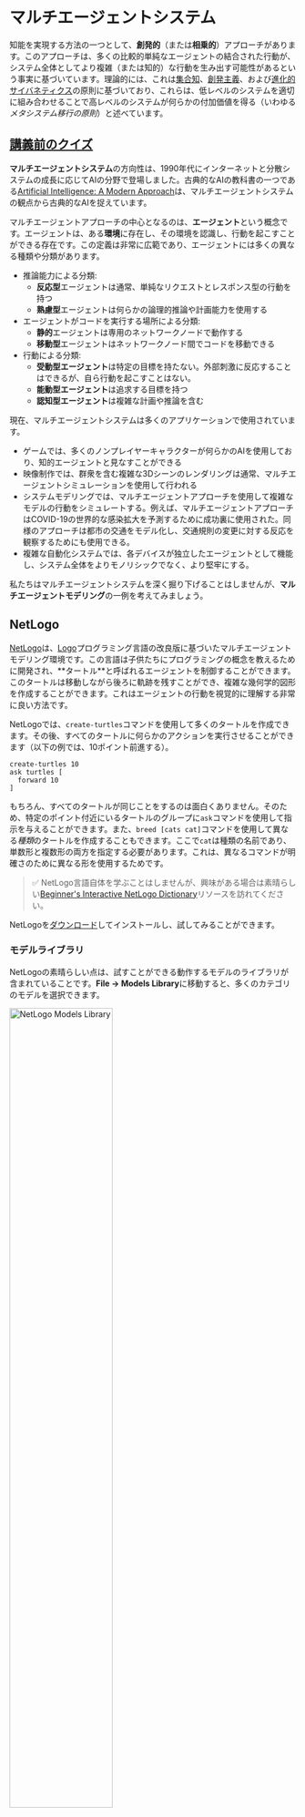 <!--
CO_OP_TRANSLATOR_METADATA:
{
  "original_hash": "1ddf651d7681b4449f9d09ea3b17911e",
  "translation_date": "2025-08-24T21:12:56+00:00",
  "source_file": "lessons/6-Other/23-MultiagentSystems/README.md",
  "language_code": "ja"
}
-->
# マルチエージェントシステム

知能を実現する方法の一つとして、**創発的**（または**相乗的**）アプローチがあります。このアプローチは、多くの比較的単純なエージェントの結合された行動が、システム全体としてより複雑（または知的）な行動を生み出す可能性があるという事実に基づいています。理論的には、これは[集合知](https://en.wikipedia.org/wiki/Collective_intelligence)、[創発主義](https://en.wikipedia.org/wiki/Global_brain)、および[進化的サイバネティクス](https://en.wikipedia.org/wiki/Global_brain)の原則に基づいており、これらは、低レベルのシステムを適切に組み合わせることで高レベルのシステムが何らかの付加価値を得る（いわゆる*メタシステム移行の原則*）と述べています。

## [講義前のクイズ](https://ff-quizzes.netlify.app/en/ai/quiz/45)

**マルチエージェントシステム**の方向性は、1990年代にインターネットと分散システムの成長に応じてAIの分野で登場しました。古典的なAIの教科書の一つである[Artificial Intelligence: A Modern Approach](https://en.wikipedia.org/wiki/Artificial_Intelligence:_A_Modern_Approach)は、マルチエージェントシステムの観点から古典的なAIを捉えています。

マルチエージェントアプローチの中心となるのは、**エージェント**という概念です。エージェントは、ある**環境**に存在し、その環境を認識し、行動を起こすことができる存在です。この定義は非常に広範であり、エージェントには多くの異なる種類や分類があります。

* 推論能力による分類:
   - **反応型**エージェントは通常、単純なリクエストとレスポンス型の行動を持つ
   - **熟慮型**エージェントは何らかの論理的推論や計画能力を使用する
* エージェントがコードを実行する場所による分類:
   - **静的**エージェントは専用のネットワークノードで動作する
   - **移動型**エージェントはネットワークノード間でコードを移動できる
* 行動による分類:
   - **受動型エージェント**は特定の目標を持たない。外部刺激に反応することはできるが、自ら行動を起こすことはない。
   - **能動型エージェント**は追求する目標を持つ
   - **認知型エージェント**は複雑な計画や推論を含む

現在、マルチエージェントシステムは多くのアプリケーションで使用されています。

* ゲームでは、多くのノンプレイヤーキャラクターが何らかのAIを使用しており、知的エージェントと見なすことができる
* 映像制作では、群衆を含む複雑な3Dシーンのレンダリングは通常、マルチエージェントシミュレーションを使用して行われる
* システムモデリングでは、マルチエージェントアプローチを使用して複雑なモデルの行動をシミュレートする。例えば、マルチエージェントアプローチはCOVID-19の世界的な感染拡大を予測するために成功裏に使用された。同様のアプローチは都市の交通をモデル化し、交通規則の変更に対する反応を観察するためにも使用できる。
* 複雑な自動化システムでは、各デバイスが独立したエージェントとして機能し、システム全体をよりモノリシックでなく、より堅牢にする。

私たちはマルチエージェントシステムを深く掘り下げることはしませんが、**マルチエージェントモデリング**の一例を考えてみましょう。

## NetLogo

[NetLogo](https://ccl.northwestern.edu/netlogo/)は、[Logo](https://en.wikipedia.org/wiki/Logo_(programming_language))プログラミング言語の改良版に基づいたマルチエージェントモデリング環境です。この言語は子供たちにプログラミングの概念を教えるために開発され、**タートル**と呼ばれるエージェントを制御することができます。このタートルは移動しながら後ろに軌跡を残すことができ、複雑な幾何学的図形を作成することができます。これはエージェントの行動を視覚的に理解する非常に良い方法です。

NetLogoでは、`create-turtles`コマンドを使用して多くのタートルを作成できます。その後、すべてのタートルに何らかのアクションを実行させることができます（以下の例では、10ポイント前進する）。

```
create-turtles 10
ask turtles [
  forward 10
]
```

もちろん、すべてのタートルが同じことをするのは面白くありません。そのため、特定のポイント付近にいるタートルのグループに`ask`コマンドを使用して指示を与えることができます。また、`breed [cats cat]`コマンドを使用して異なる*種類*のタートルを作成することもできます。ここで`cat`は種類の名前であり、単数形と複数形の両方を指定する必要があります。これは、異なるコマンドが明確さのために異なる形を使用するためです。

> ✅ NetLogo言語自体を学ぶことはしませんが、興味がある場合は素晴らしい[Beginner's Interactive NetLogo Dictionary](https://ccl.northwestern.edu/netlogo/bind/)リソースを訪れてください。

NetLogoを[ダウンロード](https://ccl.northwestern.edu/netlogo/download.shtml)してインストールし、試してみることができます。

### モデルライブラリ

NetLogoの素晴らしい点は、試すことができる動作するモデルのライブラリが含まれていることです。**File → Models Library**に移動すると、多くのカテゴリのモデルを選択できます。

<img alt="NetLogo Models Library" src="images/NetLogo-ModelLib.png" width="60%"/>

> Dmitry Soshnikovによるモデルライブラリのスクリーンショット

モデルの一つを開くことができます。例えば、**Biology → Flocking**。

### 主な原則

モデルを開くと、NetLogoのメイン画面に移動します。ここでは、有限の資源（草）を考慮した狼と羊の個体数を記述するサンプルモデルを見てみましょう。

![NetLogo Main Screen](../../../../../translated_images/NetLogo-Main.32653711ec1a01b3cab22ec0b148e64193d0b979b055285bef329d5e3d6958c5.ja.png)

> Dmitry Soshnikovによるスクリーンショット

この画面では以下が確認できます。

* **インターフェース**セクションには以下が含まれます:
  - エージェントが存在するメインフィールド
  - ボタンやスライダーなどのさまざまなコントロール
  - シミュレーションのパラメータを表示するためのグラフ
* **コード**タブにはエディタが含まれており、NetLogoプログラムを入力できます

ほとんどの場合、インターフェースにはシミュレーション状態を初期化する**Setup**ボタンと実行を開始する**Go**ボタンがあります。これらはコード内の対応するハンドラーによって処理され、以下のように見えます。

```
to go [
...
]
```

NetLogoの世界は以下のオブジェクトで構成されています。

* **エージェント**（タートル）はフィールドを移動し、何かを実行できます。`ask turtles [...]`構文を使用してエージェントに指示を与え、角括弧内のコードはすべてのエージェントによって*タートルモード*で実行されます。
* **パッチ**はフィールドの正方形の領域で、エージェントが存在します。同じパッチ上のすべてのエージェントを参照したり、パッチの色やその他のプロパティを変更したりできます。また、`ask patches`を使用して何かを実行させることもできます。
* **オブザーバー**は世界を制御するユニークなエージェントです。すべてのボタンハンドラーは*オブザーバーモード*で実行されます。

> ✅ マルチエージェント環境の魅力は、タートルモードやパッチモードで実行されるコードがすべてのエージェントによって同時に並列実行されることです。そのため、少しのコードを書いて個々のエージェントの行動をプログラムすることで、シミュレーションシステム全体の複雑な行動を作り出すことができます。

### 群れ行動

マルチエージェント行動の例として、**[群れ行動](https://en.wikipedia.org/wiki/Flocking_(behavior))**を考えてみましょう。群れ行動は、鳥の群れが飛ぶ様子に非常に似た複雑なパターンです。鳥が飛ぶ様子を見ていると、何らかの集団的なアルゴリズムに従っているように見えたり、*集合知*を持っているように思えるかもしれません。しかし、この複雑な行動は、各個体のエージェント（この場合は*鳥*）が近距離にいる他のエージェントを観察し、以下の3つの単純なルールに従うことで生じます。

* **整列** - 隣接するエージェントの平均的な進行方向に向かって進む
* **結合** - 隣接するエージェントの平均位置に向かって進む（*長距離の引き寄せ*）
* **分離** - 他の鳥に近づきすぎた場合、離れるようにする（*短距離の反発*）

群れ行動の例を実行してその行動を観察することができます。また、*分離の度合い*や*視野範囲*などのパラメータを調整することもできます。視野範囲を0に減らすと、すべての鳥が盲目になり、群れ行動が停止します。分離を0に減らすと、すべての鳥が一直線に集まります。

> ✅ **Code**タブに切り替えて、群れ行動の3つのルール（整列、結合、分離）がコード内でどのように実装されているかを確認してください。視界内にいるエージェントのみを参照している点に注目してください。

### 他のモデルの例

以下のような興味深いモデルをいくつか試すことができます。

* **Art → Fireworks**では、花火が個々の火の流れの集合的な行動として考えられる様子を示します
* **Social Science → Traffic Basic**および**Social Science → Traffic Grid**では、1Dおよび2Dグリッドでの都市交通のモデルを信号機の有無で示します。シミュレーション内の各車両は以下のルールに従います:
   - 前方のスペースが空いている場合 - 加速（一定の最大速度まで）
   - 前方に障害物が見える場合 - 減速（運転者がどれだけ遠くを見えるかを調整可能）
* **Social Science → Party**では、カクテルパーティ中に人々がどのようにグループ化するかを示します。グループの幸福度が最も速く増加するパラメータの組み合わせを見つけることができます。

これらの例からわかるように、マルチエージェントシミュレーションは、同じまたは類似の論理に従う個々のエージェントで構成される複雑なシステムの行動を理解するための非常に有用な方法です。また、コンピュータゲーム内の[NPC](https://en.wikipedia.org/wiki/NPC)や3Dアニメーション世界内のエージェントなど、仮想エージェントを制御するためにも使用できます。

## 熟慮型エージェント

上記で説明したエージェントは非常に単純で、環境の変化に対して何らかのアルゴリズムを使用して反応します。このようなエージェントは**反応型エージェント**と呼ばれます。しかし、時にはエージェントが推論し、行動を計画することがあり、その場合は**熟慮型**と呼ばれます。

典型的な例として、人間からの指示を受けて休暇ツアーを予約する個人エージェントがあります。インターネット上に存在する多くのエージェントがそれを助けることができます。このエージェントは他のエージェントに連絡し、利用可能なフライトや異なる日付のホテル料金を確認し、最適な価格を交渉しようとします。休暇計画が完了し、所有者によって確認されると、予約を進めることができます。

これを実現するために、エージェントは**通信**する必要があります。成功する通信には以下が必要です。

* 知識を交換するための**標準言語**、例えば[Knowledge Interchange Format](https://en.wikipedia.org/wiki/Knowledge_Interchange_Format)（KIF）や[Knowledge Query and Manipulation Language](https://en.wikipedia.org/wiki/Knowledge_Query_and_Manipulation_Language)（KQML）。これらの言語は[発話行為理論](https://en.wikipedia.org/wiki/Speech_act)に基づいて設計されています。
* 交渉のための**プロトコル**を含む必要があり、異なる**オークション形式**に基づいています。
* 同じ概念を参照し、その意味を理解するための**共通のオントロジー**。
* 異なるエージェントが何をできるかを発見する方法も必要であり、これも何らかのオントロジーに基づいています。

熟慮型エージェントは反応型エージェントよりもはるかに複雑で、環境の変化に反応するだけでなく、*行動を開始*することもできなければなりません。熟慮型エージェントの提案されているアーキテクチャの一つに、いわゆる信念-欲求-意図（BDI）エージェントがあります。

* **信念**はエージェントの環境に関する知識のセットを形成します。これは知識ベースやルールのセットとして構造化され、エージェントが環境内の特定の状況に適用することができます。
* **欲求**はエージェントが何をしたいか、つまりその目標を定義します。例えば、上記の個人アシスタントエージェントの目標はツアーを予約することであり、ホテルエージェントの目標は利益を最大化することです。
* **意図**はエージェントが目標を達成するために計画する具体的な行動です。行動は通常環境を変化させ、他のエージェントとの通信を引き起こします。

マルチエージェントシステムを構築するためのプラットフォームとして[JADE](https://jade.tilab.com/)などがあります。[この論文](https://arxiv.org/ftp/arxiv/papers/2007/2007.08961.pdf)には、マルチエージェントプラットフォームのレビュー、マルチエージェントシステムの簡単な歴史、およびそのさまざまな使用シナリオが含まれています。

## 結論

マルチエージェントシステムは非常に多様な形を取り、多くの異なるアプリケーションで使用される可能性があります。
これらはすべて、個々のエージェントの単純な行動に焦点を当て、**相乗効果**によってシステム全体のより複雑な行動を達成します。

## 🚀 チャレンジ

このレッスンを現実世界に応用し、問題を解決するためのマルチエージェントシステム

**免責事項**:  
この文書は、AI翻訳サービス [Co-op Translator](https://github.com/Azure/co-op-translator) を使用して翻訳されています。正確性を追求しておりますが、自動翻訳には誤りや不正確な表現が含まれる可能性があることをご承知おきください。原文（元の言語で記載された文書）が公式な情報源とみなされるべきです。重要な情報については、専門の人間による翻訳をお勧めします。本翻訳の使用に起因する誤解や誤認について、当方は一切の責任を負いません。